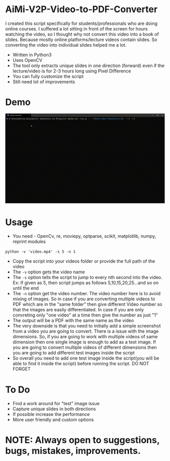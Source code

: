 # AiMi-V2P-Video-to-PDF-Converter

I created this script specifically for students/professionals who are doing online courses. I suffered a lot sitting in front of the screen for hours watching the video, so I thought why not convert this video into a book of slides. Because mostly online platforms/lecture videos contain slides. So converting the video into individual slides helped me a lot.

* Written in Python3
* Uses OpenCV
* The tool only extracts unique slides in one direction (forward) even if the lecture/video is for 2-3 hours long using Pixel Difference
* You can fully customize the script
* Still need lot of improvements

# Demo

![ AiMi V2P: Video to PDF Converter](demo.gif)

# Usage

* You need - OpenCv, re, moviepy, optparse, scikit, matplotlib, numpy, reprint modules 

```python -v 'video.mp4' -s 5 -n 1```

* Copy the script into your videos folder or provide the full path of the video
* The ```-v``` option gets the video name
* The ```-s``` option tells the script to jump to every nth second into the video. Ex: If given as 5, then script jumps as follows 5,10,15,20,25...and so on until the end
* The ```-n``` option get the video number. The video number here is to avoid mixing of images. So in case if you are converting multiple videos to PDF which are in the "same folder" then give different Video number so that the images are easily differentiated. In case if you are only convreting only "one video" at a time then give the number as just "1"
* The output will be a PDF with the same name as the video
* The very downside is that you need to initially add a simple screenshot from a video you are going to convert. There is a issue with the image dimensions. So, if you are going to work with multiple videos of same dimension then one single image is enough to add as a test image. If you are going to convert multiple videos of different dimensions then you are going to add different test images inside the script
* So overall you need to add one test image inside the script(you will be able to find it inside the script) before running the script. DO NOT FORGET

# To Do

* Find a work around for "test" image issue
* Capture unique slides in both directions
* If possible increase the performance
* More user friendly and custom options

# NOTE: Always open to suggestions, bugs, mistakes, improvements. 
